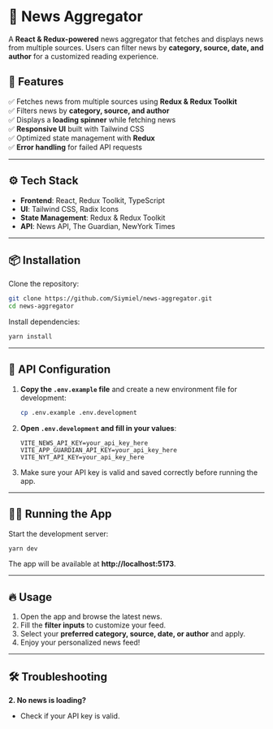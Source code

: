 # 📰 News Aggregator  

A **React & Redux-powered** news aggregator that fetches and displays news from multiple sources. Users can filter news by **category, source, date, and author** for a customized reading experience.

## 🚀 Features  

✅ Fetches news from multiple sources using **Redux & Redux Toolkit**  
✅ Filters news by **category, source, and author**  
✅ Displays a **loading spinner** while fetching news  
✅ **Responsive UI** built with Tailwind CSS  
✅ Optimized state management with **Redux**  
✅ **Error handling** for failed API requests  

---

## ⚙️ Tech Stack  

- **Frontend**: React, Redux Toolkit, TypeScript  
- **UI**: Tailwind CSS, Radix Icons  
- **State Management**: Redux & Redux Toolkit  
- **API**: News API, The Guardian, NewYork Times

---

## 📦 Installation  

Clone the repository:  
```bash
git clone https://github.com/Siymiel/news-aggregator.git
cd news-aggregator
```

Install dependencies:  
```bash
yarn install
```

---

## 📰 API Configuration  

1. **Copy the `.env.example` file** and create a new environment file for development:  
   ```bash
   cp .env.example .env.development
   ```
2. **Open `.env.development` and fill in your values**:  
   ```
   VITE_NEWS_API_KEY=your_api_key_here
   VITE_APP_GUARDIAN_API_KEY=your_api_key_here
   VITE_NYT_API_KEY=your_api_key_here
   ```
3. Make sure your API key is valid and saved correctly before running the app.

---

## 🏃‍♂️ Running the App  

Start the development server:  
```bash
yarn dev
```

The app will be available at **http://localhost:5173**.

---

## 🔥 Usage  

1. Open the app and browse the latest news.  
2. Fill the **filter inputs** to customize your feed.  
3. Select your **preferred category, source, date, or author** and apply.  
4. Enjoy your personalized news feed!  

---

## 🛠️ Troubleshooting  

**2. No news is loading?**  
- Check if your API key is valid.